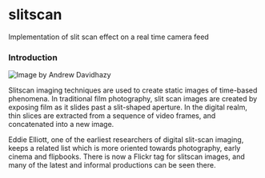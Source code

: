 # slitscan
Implementation of slit scan effect on a real time camera feed

### Introduction
![Image by Andrew Davidhazy](http://www.flong.com/storage/images/texts/slit_scan/robert_525x173.jpg)

Slitscan imaging techniques are used to create static images of time-based phenomena. In traditional film photography, slit scan images are created by exposing film as it slides past a slit-shaped aperture. In the digital realm, thin slices are extracted from a sequence of video frames, and concatenated into a new image.

Eddie Elliott, one of the earliest researchers of digital slit-scan imaging, keeps a related list which is more oriented towards photography, early cinema and flipbooks. There is now a Flickr tag for slitscan images, and many of the latest and informal productions can be seen there.
